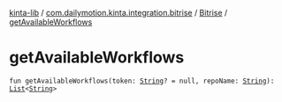 [kinta-lib](../../index.md) / [com.dailymotion.kinta.integration.bitrise](../index.md) / [Bitrise](index.md) / [getAvailableWorkflows](./get-available-workflows.md)

# getAvailableWorkflows

`fun getAvailableWorkflows(token: `[`String`](https://kotlinlang.org/api/latest/jvm/stdlib/kotlin/-string/index.html)`? = null, repoName: `[`String`](https://kotlinlang.org/api/latest/jvm/stdlib/kotlin/-string/index.html)`): `[`List`](https://kotlinlang.org/api/latest/jvm/stdlib/kotlin.collections/-list/index.html)`<`[`String`](https://kotlinlang.org/api/latest/jvm/stdlib/kotlin/-string/index.html)`>`
